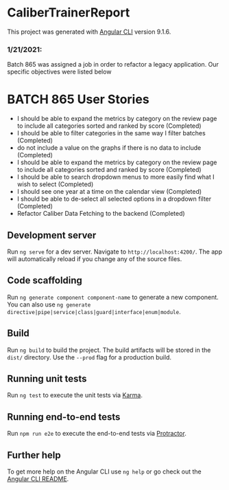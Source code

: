 # CaliberTrainerReport

This project was generated with [Angular CLI](https://github.com/angular/angular-cli) version 9.1.6.

### 1/21/2021: 
Batch 865 was assigned a job in order to refactor a legacy application. Our specific objectives were listed below
# BATCH 865 User Stories
- I should be able to expand the metrics by category on the review page to include all categories sorted and ranked by score (Completed)
- I should be able to filter categories in the same way I filter batches (Completed)
- do not include a value on the graphs if there is no data to include (Completed)
- I should be able to expand the metrics by category on the review page to include all categories sorted and ranked by score (Completed)
- I should be able to search dropdown menus to more easily find what I wish to select (Completed)
- I should see one year at a time on the calendar view (Completed)
- I should be able to de-select all selected options in a dropdown filter (Completed)
- Refactor Caliber Data Fetching to the backend (Completed)


## Development server

Run `ng serve` for a dev server. Navigate to `http://localhost:4200/`. The app will automatically reload if you change any of the source files.

## Code scaffolding

Run `ng generate component component-name` to generate a new component. You can also use `ng generate directive|pipe|service|class|guard|interface|enum|module`.

## Build

Run `ng build` to build the project. The build artifacts will be stored in the `dist/` directory. Use the `--prod` flag for a production build.

## Running unit tests

Run `ng test` to execute the unit tests via [Karma](https://karma-runner.github.io).

## Running end-to-end tests

Run `npm run e2e` to execute the end-to-end tests via [Protractor](http://www.protractortest.org/).

## Further help

To get more help on the Angular CLI use `ng help` or go check out the [Angular CLI README](https://github.com/angular/angular-cli/blob/master/README.md).
